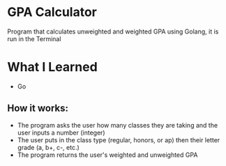 # GPA Calculator
Program that calculates unweighted and weighted GPA using Golang, it is run in the Terminal

# What I Learned
* Go
  
## How it works:
- The program asks the user how many classes they are taking and the user inputs a number (integer)
- The user puts in the class type (regular, honors, or ap) then their letter grade (a, b+, c-, etc.)
- The program returns the user's weighted and unweighted GPA
